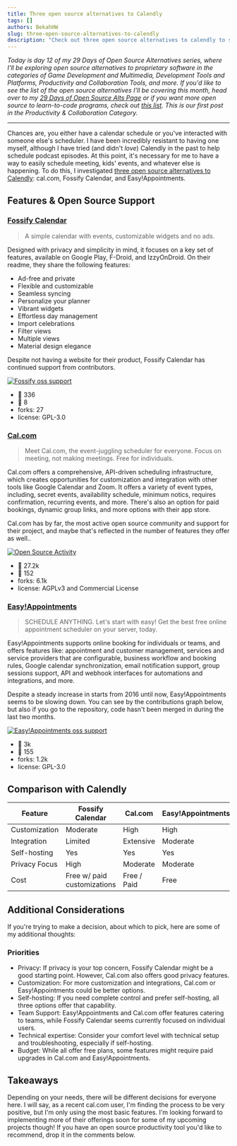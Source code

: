 ```yaml
---
title: Three open source alternatives to Calendly
tags: []
authors: BekahHW
slug: three-open-source-alternatives-to-calendly
description: "Check out three open source alternatives to calendly to schedule your life!"
---
```


*Today is day 12 of my 29 Days of Open Source Alternatives series, where I'll be exploring open source alternatives to proprietary software in the categories of Game Development and Multimedia, Development Tools and Platforms, Productivity and Collaboration Tools, and more. If you'd like to see the list of the open source alternatives I'll be covering this month, head over to my [29 Days of Open Source Alts Page](https://oss.fyi/oss-alts) or if you want more open source to learn-to-code programs, check out [this list](https://oss.fyi/learn-to-code). This is our first post in the Productivity & Collaboration Category.* 

<hr/>

Chances are, you either have a calendar schedule or you've interacted with someone else's scheduler. I have been incredibly resistant to having one myself, although I have tried (and didn't *love*) Calendly in the past to help schedule podcast episodes. At this point, it's necessary for me to have a way to easily schedule meeting, kids' events, and whatever else is happening. To do this, I investigated [three open source alternatives to Calendly](https://app.opensauced.pizza/pages/BekahHW/1199/dashboard): cal.com, Fossify Calendar, and Easy!Appointments. 

## Features & Open Source Support
### [Fossify Calendar ](https://github.com/FossifyOrg/Calendar)

> A simple calendar with events, customizable widgets and no ads.

Designed with privacy and simplicity in mind, it focuses on a key set of features, available on Google Play, F-Droid, and IzzyOnDroid. On their readme, they share the following features:

- Ad-free and private
- Flexible and customizable
- Seamless syncing
- Personalize your planner
- Vibrant widgets
- Effortless day management
- Import celebrations
- Filter views
- Multiple views
- Material design elegance

Despite not having a website for their product, Fossify Calendar has continued support from contributors.

[![Fossify oss support](https://dev-to-uploads.s3.amazonaws.com/uploads/articles/d4pyb6ylmg5rkwrwpe5i.png)](https://app.opensauced.pizza/pages/BekahHW/1199/dashboard)

- :stars: 336
- :eyes: 8
- forks: 27
- license: GPL-3.0

### [Cal.com](https://github.com/calcom/cal.com)

> Meet Cal.com, the event-juggling scheduler for everyone. Focus on meeting, not making meetings. Free for individuals.

Cal.com offers a comprehensive, API-driven scheduling infrastructure, which creates opportunities for customization and integration with other tools like Google Calendar and Zoom. It offers a variety of event types, including, secret events, availability schedule, minimum notics, requires confirmation, recurring events, and more. There's also an option for paid bookings, dynamic group links, and more options with their app store.

Cal.com has by far, the most active open source community and support for their project, and maybe that's reflected in the number of features they offer as well.. 

[![Open Source Activity](https://dev-to-uploads.s3.amazonaws.com/uploads/articles/7trjrf139z123xvexrfy.png)](https://app.opensauced.pizza/pages/BekahHW/1199/dashboard)


- :stars: 27.2k 
- :eyes: 152
- forks: 6.1k 
- license: AGPLv3 and Commercial License

### [Easy!Appointments](https://github.com/alextselegidis/easyappointments)

> SCHEDULE ANYTHING. Let's start with easy! Get the best free online appointment scheduler on your server, today.

Easy!Appointments supports online booking for individuals or teams, and offers features like: appointment and customer management, services and service providers that are configurable, business workflow and booking rules, Google calendar synchronization, email notification support, group sessions support, API and webhook interfaces for automations and integrations, and more. 

Despite a steady increase in starts from 2016 until now, Easy!Appointments seems to be slowing down. You can see by the contributions graph below, but also if you go to the repository, code hasn't been merged in during the last two months. 

[![Easy!Appointments oss support](https://dev-to-uploads.s3.amazonaws.com/uploads/articles/q8818hi4vqlcz1yqyt33.png)](https://app.opensauced.pizza/pages/BekahHW/1199/dashboard)


- :stars: 3k 
- :eyes: 155 
- forks: 1.2k 
- license: GPL-3.0

## Comparison with Calendly

| Feature                 | Fossify Calendar | Cal.com         | Easy!Appointments | Calendly        |
|-------------------------|------------------|-----------------|-------------------|-----------------|
| Customization           | Moderate         | High            | High              | Moderate        |
| Integration             | Limited          | Extensive       | Moderate          | Extensive       |
| Self-hosting            | Yes              | Yes             | Yes               | No              |
| Privacy Focus           | High             | Moderate        | Moderate          | Moderate        |
| Cost                    | Free w/ paid customizations            | Free / Paid     | Free              | Free / Paid     |


## Additional Considerations

If you're trying to make a decision, about which to pick, here are some of my additional thoughts:

### Priorities

- Privacy: If privacy is your top concern, Fossify Calendar might be a good starting point. However, Cal.com also offers good privacy features.
- Customization: For more customization and integrations, Cal.com or Easy!Appointments could be better options.
- Self-hosting: If you need complete control and prefer self-hosting, all three options offer that capability.
- Team Support: Easy!Appointments and Cal.com offer features catering to teams, while Fossify Calendar seems currently focused on individual users.
- Technical expertise: Consider your comfort level with technical setup and troubleshooting, especially if self-hosting.
- Budget: While all offer free plans, some features might require paid upgrades in Cal.com and Easy!Appointments.

## Takeaways

Depending on your needs, there will be different decisions for everyone here. I will say, as a recent cal.com user, I'm finding the process to be very positive, but I'm only using the most basic features. I'm looking forward to implementing more of their offerings soon for some of my upcoming projects though! If you have an open source productivity tool you'd like to recommend, drop it in the comments below.